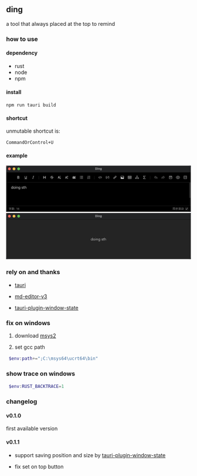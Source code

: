 ## ding

a tool that always placed at the top to remind

### how to use

#### dependency

* rust
* node
* npm

#### install

```shell
npm run tauri build
```

#### shortcut

unmutable shortcut is:

```text
CommandOrControl+U
```

#### example

![example1](./pics/example1.png)
![example2](./pics/example2.png)

### rely on and thanks

* [tauri](https://tauri.app/)

* [md-editor-v3](https://imzbf.github.io/)

* [tauri-plugin-window-state](https://github.com/tauri-apps/tauri-plugin-window-state)

### fix on windows

1. download [msys2](https://www.msys2.org/)

2. set gcc path

```powershell
 $env:path+=";C:\msys64\ucrt64\bin"
```

### show trace on windows

```powershell
 $env:RUST_BACKTRACE=1
```

### changelog

#### v0.1.0

first available version

#### v0.1.1

* support saving position and size by [tauri-plugin-window-state](https://github.com/tauri-apps/tauri-plugin-window-state)

* fix set on top button
